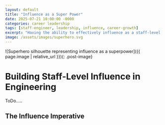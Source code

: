 ```yaml
---
layout: default
title: "Influence as a Super Power"
date: 2025-07-21 10:00:00 -0000
categories: career leadership
tags: [staff-engineer, leadership, influence, career-growth]
excerpt: "Having the ability to effectively influence as a staff-level engineer can be the key differentiator in the role"
image: /assets/images/superhero.svg
---
```


![Superhero silhouette representing influence as a superpower]({{ page.image | relative_url }}){: .post-image}

# Building Staff-Level Influence in Engineering

ToDo.....

## The Influence Imperative



